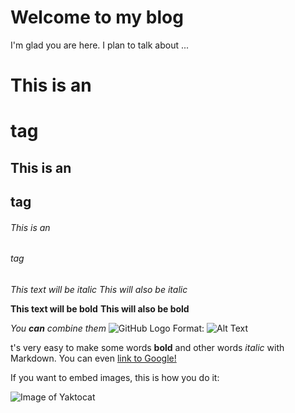 # Welcome to my blog

I'm glad you are here. I plan to talk about ...
# This is an <h1> tag
## This is an <h2> tag
###### This is an <h6> tag
  *This text will be italic*
_This will also be italic_

**This text will be bold**
__This will also be bold__

_You **can** combine them_
![GitHub Logo](/images/logo.png)
Format: ![Alt Text](url)
  
t's very easy to make some words **bold** and other words *italic* with Markdown. You can even [link to Google!](http://google.com)

If you want to embed images, this is how you do it:

![Image of Yaktocat](https://octodex.github.com/images/yaktocat.png)
